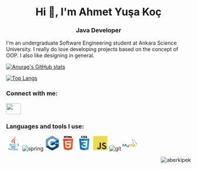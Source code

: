 <h1 align="center">Hi 👋, I'm Ahmet Yuşa Koç</h1>

<h3 align="center">Java Developer</h3>

I'm an undergraduate Software Engineering student at Ankara Science University.  I really do love developing projects based on the concept of OOP. I also like designing in general.

[![Anurag's GitHub stats](https://github-readme-stats.vercel.app/api?username=ayusakoc)](https://github.com/anuraghazra/github-readme-stats)

[![Top Langs](https://github-readme-stats-git-masterrstaa-rickstaa.vercel.app/api/top-langs/?username=ayusakoc)](https://github.com/anuraghazra/github-readme-stats)


<h3 align="left">Connect with me:</h3>
<p align="left">
  <a href="https://www.linkedin.com/in/ahmet-yu%C5%9Fa-ko%C3%A7-804578171/" target="blank"><img align="center" src="https://raw.githubusercontent.com/rahuldkjain/github-profile-readme-generator/master/src/images/icons/Social/linked-in-alt.svg" height="30" width="40" /></a>
</p>

<h3 align="left">Languages and tools I use:</h3>
<p align="left"> 
  <img src="https://raw.githubusercontent.com/devicons/devicon/master/icons/java/java-original.svg" alt="java" width="40" height="40"/>
  <img src="https://www.vectorlogo.zone/logos/springio/springio-icon.svg" alt="spring" width="40" height="40"/>
  <img src="https://raw.githubusercontent.com/devicons/devicon/master/icons/cplusplus/cplusplus-original.svg" alt="cplusplus" width="40" height="40"/> 
  <img src="https://raw.githubusercontent.com/devicons/devicon/master/icons/html5/html5-original-wordmark.svg" alt="html5" width="40" height="40"/>
  <img src="https://raw.githubusercontent.com/devicons/devicon/master/icons/css3/css3-original-wordmark.svg" alt="css3" width="40" height="40"/> 
  <img src="https://raw.githubusercontent.com/devicons/devicon/master/icons/javascript/javascript-original.svg" alt="javascript" width="40" height="40"/>
  <img src="https://www.vectorlogo.zone/logos/git-scm/git-scm-icon.svg" alt="git" width="40" height="40"/>  
  <img src="https://raw.githubusercontent.com/devicons/devicon/master/icons/mysql/mysql-original-wordmark.svg" alt="mysql" width="40" height="40"/>
</p>

<p align="right"> <img src="https://komarev.com/ghpvc/?username=aberkipek&label=Profile%20views&color=0e75b6&style=flat" alt="aberkipek" /> </p>

